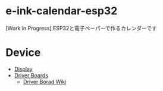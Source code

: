 # e-ink-calendar-esp32
[Work in Progress] ESP32と電子ペーパーで作るカレンダーです

# Device
* [Display](https://www.waveshare.com/product/displays/e-paper/7.5inch-e-paper-b.htm)
* [Driver Boards](https://www.waveshare.com/product/displays/e-paper/driver-boards/e-paper-esp32-driver-board.htm)
  * [Driver Borad Wiki](https://www.waveshare.com/wiki/E-Paper_ESP32_Driver_Board)
